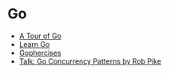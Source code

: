 # Go

* [A Tour of Go](https://tour.golang.org/)
* [Learn Go](https://learn.go.dev)
* [Gophercises](https://gophercises.com/)
* [Talk: Go Concurrency Patterns by Rob Pike](https://go.dev/talks/2012/concurrency.slide)
